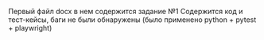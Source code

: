 Первый файл docx в нем содержится задание №1
Содержится код и тест-кейсы, баги не были обнаружены (было применено python + pytest + playwright)
